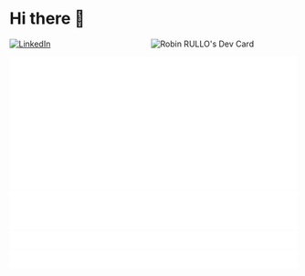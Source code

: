 # Hi there 👋

<div align="left">
  <a href="https://www.linkedin.com/in/robinrullo/">
    <img
      src="https://img.shields.io/static/v1?logo=linkedin&style=flat-square&color=0072b1&label=LinkedIn&message=%E2%98%86"
      alt="LinkedIn"
    />
  </a>
  <a href="https://app.daily.dev/rrullo"><img src="https://api.daily.dev/devcards/v2/Xw4bsP2RkGSzWhnoLp47u.png?r=ynx&type=default" width="256" align="right" alt="Robin RULLO's Dev Card"/></a>
</div>

![Metrics](https://raw.githubusercontent.com/robinrullo/robinrullo/github-metrics/github-metrics.svg)
![Most used languages](https://raw.githubusercontent.com/robinrullo/robinrullo/github-metrics/language.svg)
![Notable contributions](https://raw.githubusercontent.com/robinrullo/robinrullo/github-metrics/notable.svg)
![Achievements](https://raw.githubusercontent.com/robinrullo/robinrullo/github-metrics/achievements.svg)
